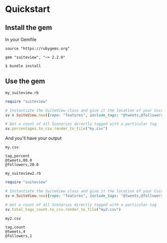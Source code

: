 # Quickstart

## Install the gem
In your Gemfile
```Gemfile
source "https://rubygems.org"

gem "suiteview", "~> 2.2.0"
```

`$ bundle install`

## Use the gem

`my_suiteview.rb`

```ruby
require "suiteview"

# Instantiate the SuiteView class and give it the location of your Cucumber Suite (repo)
sv = SuiteView.new({repo: "features", include_tags: "@tweets,@followers", exclude_tag: "@wip"})

# Get a count of all Scenarios directly tagged with a particular tag
sv.percentages.to_csv.render_to_file("my.csv")
```

And you'll have your output

`my.csv`

```csv
tag,percent
@tweets,80.0
@followers,20.0
```

`my_suiteview2.rb`

```ruby
require "suiteview"

# Instantiate the SuiteView class and give it the location of your Cucumber Suite (repo)
sv = SuiteView.new({repo: "features", include_tags: "@tweets,@followers", exclude_tag: "@wip"})

# Get a count of all Scenarios directly tagged with a particular tag
sv.total_tags_count.to_csv.render_to_file("my2.csv")
```

`my2.csv`

```csv
tag,count
@tweets,4
@followers,1
```